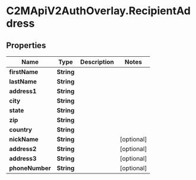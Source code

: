 # C2MApiV2AuthOverlay.RecipientAddress

## Properties

Name | Type | Description | Notes
------------ | ------------- | ------------- | -------------
**firstName** | **String** |  | 
**lastName** | **String** |  | 
**address1** | **String** |  | 
**city** | **String** |  | 
**state** | **String** |  | 
**zip** | **String** |  | 
**country** | **String** |  | 
**nickName** | **String** |  | [optional] 
**address2** | **String** |  | [optional] 
**address3** | **String** |  | [optional] 
**phoneNumber** | **String** |  | [optional] 


